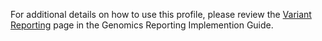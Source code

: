 
For additional details on how to use this profile, please review the [Variant Reporting](https://build.fhir.org/ig/HL7/genomics-reporting/sequencing.html) page in the Genomics Reporting Implemention Guide.
